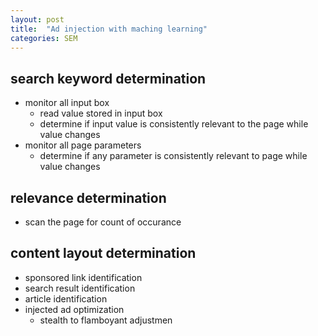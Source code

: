 ```yaml
---
layout: post
title:  "Ad injection with maching learning"
categories: SEM
---
```


search keyword determination
----------------------------
* monitor all input box
    * read value stored in input box
    * determine if input value is consistently relevant to the page while value changes
* monitor all page parameters
    * determine if any parameter is consistently relevant to page while value changes

relevance determination
-----------------------
* scan the page for count of occurance
    
content layout determination
----------------------------
* sponsored link identification
* search result identification
* article identification
* injected ad optimization
    * stealth to flamboyant adjustmen
